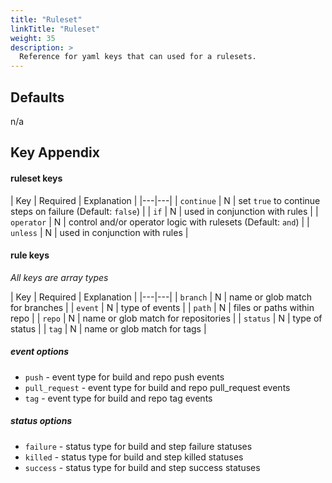 ```yaml
---
title: "Ruleset"
linkTitle: "Ruleset"
weight: 35
description: >
  Reference for yaml keys that can used for a rulesets.
---
```


## Defaults

n/a

## Key Appendix

#### ruleset keys

| Key | Required | Explanation |
|---|---|
| `continue` | N | set `true` to continue steps on failure (Default: `false`)  |
| `if` | N | used in conjunction with rules  |
| `operator` | N | control and/or operator logic with rulesets (Default: `and`) |
| `unless` | N | used in conjunction with rules  |

#### rule keys

_All keys are array types_

| Key | Required | Explanation |
|---|---|
| `branch` | N | name or glob match for branches |
| `event` | N | type of events  |
| `path` | N | files or paths within repo |
| `repo` | N | name or glob match for repositories |
| `status` | N | type of status |
| `tag` | N | name or glob match for tags |

##### event options

* `push` - event type for build and repo push events
* `pull_request` - event type for build and repo pull_request events
* `tag` - event type for build and repo tag events

##### status options

* `failure` - status type for build and step failure statuses
* `killed` - status type for build and step killed statuses
* `success` - status type for build and step success statuses
